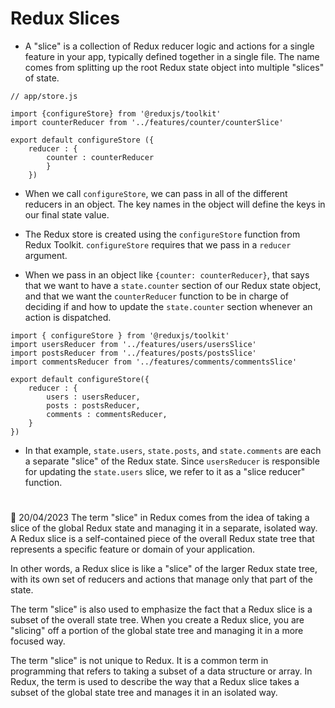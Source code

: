 # Redux Slices

- A "slice" is a collection of Redux reducer logic and actions for a single feature in your app, typically defined together in a single file. The name comes from splitting up the root Redux state object into multiple "slices" of state.

```
// app/store.js

import {configureStore} from '@reduxjs/toolkit'
import counterReducer from '../features/counter/counterSlice'

export default configureStore ({
    reducer : {
        counter : counterReducer
        }
    })
```
- When we call `configureStore`, we can pass in all of the different reducers in an object. The key names in the object will define the keys in our final state value.

- The Redux store is created using the `configureStore` function from Redux Toolkit. `configureStore` requires that we pass in a `reducer` argument.

- When we pass in an object like `{counter: counterReducer}`, that says that we want to have a `state.counter` section of our Redux state object, and that we want the `counterReducer` function to be in charge of deciding if and how to update the `state.counter` section whenever an action is dispatched.

```
import { configureStore } from '@reduxjs/toolkit'
import usersReducer from '../features/users/usersSlice'
import postsReducer from '../features/posts/postsSlice'
import commentsReducer from '../features/comments/commentsSlice'

export default configureStore({
    reducer : {
        users : usersReducer,
        posts : postsReducer,
        comments : commentsReducer,
    }
})
```
- In that example, `state.users`, `state.posts`, and `state.comments` are each a separate "slice" of the Redux state. Since `usersReducer` is responsible for updating the `state.users` slice, we refer to it as a "slice reducer" function.


# 
📅 20/04/2023
The term "slice" in Redux comes from the idea of taking a slice of the global Redux state and managing it in a separate, isolated way. A Redux slice is a self-contained piece of the overall Redux state tree that represents a specific feature or domain of your application.

In other words, a Redux slice is like a "slice" of the larger Redux state tree, with its own set of reducers and actions that manage only that part of the state.

The term "slice" is also used to emphasize the fact that a Redux slice is a subset of the overall state tree. When you create a Redux slice, you are "slicing" off a portion of the global state tree and managing it in a more focused way.

The term "slice" is not unique to Redux. It is a common term in programming that refers to taking a subset of a data structure or array. In Redux, the term is used to describe the way that a Redux slice takes a subset of the global state tree and manages it in an isolated way.



